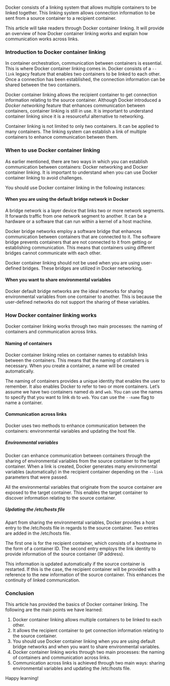 Docker consists of a linking system that allows multiple containers to be linked together. This linking system allows connection information to be sent from a source container to a recipient container.

This article will take readers through Docker container linking. It will provide an overview of how Docker container linking works and explain how communication works across links.

### Introduction to Docker container linking
In container orchestration, communication between containers is essential. This is where Docker container linking comes in. Docker consists of a `--link` legacy feature that enables two containers to be linked to each other. Once a connection has been established, the connection information can be shared between the two containers.  

Docker container linking allows the recipient container to get connection information relating to the source container. Although Docker introduced a *Docker networking* feature that enhances communication between containers, container linking is still in use. It is important to understand container linking since it is a resourceful alternative to networking. 

Container linking is not limited to only two containers. It can be applied to many containers. The linking system can establish a link of multiple containers to enhance communication between them. 

### When to use Docker container linking
As earlier mentioned, there are two ways in which you can establish communication between containers: Docker networking and Docker container linking. It is important to understand when you can use Docker container linking to avoid challenges.  

You should use Docker container linking in the following instances:

#### When you are using the default bridge network in Docker
A bridge network is a layer device that links two or more network segments. It forwards traffic from one network segment to another. It can be a hardware or a software that can run within a kernel of a host machine.

Docker bridge networks employ a software bridge that enhances communication between containers that are connected to it. The software bridge prevents containers that are not connected to it from getting or establishing communication. This means that containers using different bridges cannot communicate with each other.

Docker container linking should not be used when you are using user-defined bridges. These bridges are utilized in Docker networking. 

#### When you want to share environmental variables
Docker default bridge networks are the ideal networks for sharing environmental variables from one container to another. This is because the user-defined networks do not support the sharing of these variables. 

### How Docker container linking works
Docker container linking works through two main processes: the naming of containers and communication across links.

#### Naming of containers
Docker container linking relies on container names to establish links between the containers. This means that the naming of containers is necessary. When you create a container, a name will be created automatically.

The naming of containers provides a unique identity that enables the user to remember. It also enables Docker to refer to two or more containers. Let’s assume we have two containers named `db` and `web`. You can use the names to specify that you want to link `db` to `web`. You can use the `--name` flag to name a container.

#### Communication across links
Docker uses two methods to enhance communication between the containers: environmental variables and updating the host file.

##### Environmental variables
Docker can enhance communication between containers through the sharing of environmental variables from the source container to the target container. When a link is created, Docker generates many environmental variables (automatically) in the recipient container depending on the `--link` parameters that were passed.

All the environmental variables that originate from the source container are exposed to the target container. This enables the target container to discover information relating to the source container. 

##### Updating the /etc/hosts file
Apart from sharing the environmental variables, Docker provides a host entry to the /etc/hosts file in regards to the source container. Two entries are added in the /etc/hosts file. 

The first one is for the recipient container, which consists of a hostname in the form of a container ID. The second entry employs the link identity to provide information of the source container (IP address). 

This information is updated automatically if the source container is restarted. If this is the case, the recipient container will be provided with a reference to the new information of the source container. This enhances the continuity of linked communication. 

### Conclusion
This article has provided the basics of Docker container linking. The following are the main points we have learned:
1. Docker container linking allows multiple containers to be linked to each other. 
2. It allows the recipient container to get connection information relating to the source container.
3. You should use Docker container linking when you are using default bridge networks and when you want to share environmental variables.
4. Docker container linking works through two main processes: the naming of containers and communication across links.
5. Communication across links is achieved through two main ways: sharing environmental variables and updating the /etc/hosts file.

Happy learning!

